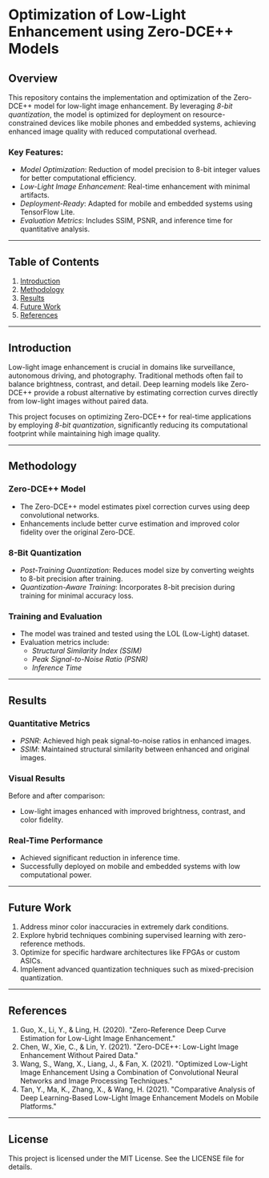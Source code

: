 # Optimization of Low-Light Enhancement using Zero-DCE++ Models

## Overview
This repository contains the implementation and optimization of the Zero-DCE++ model for low-light image enhancement. By leveraging *8-bit quantization*, the model is optimized for deployment on resource-constrained devices like mobile phones and embedded systems, achieving enhanced image quality with reduced computational overhead.

### Key Features:
- *Model Optimization*: Reduction of model precision to 8-bit integer values for better computational efficiency.
- *Low-Light Image Enhancement*: Real-time enhancement with minimal artifacts.
- *Deployment-Ready*: Adapted for mobile and embedded systems using TensorFlow Lite.
- *Evaluation Metrics*: Includes SSIM, PSNR, and inference time for quantitative analysis.

---

## Table of Contents
1. [Introduction](#introduction)
2. [Methodology](#methodology)
3. [Results](#results)
4. [Future Work](#future-work)
5. [References](#references)

---

## Introduction
Low-light image enhancement is crucial in domains like surveillance, autonomous driving, and photography. Traditional methods often fail to balance brightness, contrast, and detail. Deep learning models like Zero-DCE++ provide a robust alternative by estimating correction curves directly from low-light images without paired data. 

This project focuses on optimizing Zero-DCE++ for real-time applications by employing *8-bit quantization*, significantly reducing its computational footprint while maintaining high image quality.

---

## Methodology
### Zero-DCE++ Model
- The Zero-DCE++ model estimates pixel correction curves using deep convolutional networks.
- Enhancements include better curve estimation and improved color fidelity over the original Zero-DCE.

### 8-Bit Quantization
- *Post-Training Quantization*: Reduces model size by converting weights to 8-bit precision after training.
- *Quantization-Aware Training*: Incorporates 8-bit precision during training for minimal accuracy loss.

### Training and Evaluation
- The model was trained and tested using the LOL (Low-Light) dataset.
- Evaluation metrics include:
  - *Structural Similarity Index (SSIM)*
  - *Peak Signal-to-Noise Ratio (PSNR)*
  - *Inference Time*

---

## Results
### Quantitative Metrics
- *PSNR*: Achieved high peak signal-to-noise ratios in enhanced images.
- *SSIM*: Maintained structural similarity between enhanced and original images.

### Visual Results
Before and after comparison:
- Low-light images enhanced with improved brightness, contrast, and color fidelity.

### Real-Time Performance
- Achieved significant reduction in inference time.
- Successfully deployed on mobile and embedded systems with low computational power.

---

## Future Work
1. Address minor color inaccuracies in extremely dark conditions.
2. Explore hybrid techniques combining supervised learning with zero-reference methods.
3. Optimize for specific hardware architectures like FPGAs or custom ASICs.
4. Implement advanced quantization techniques such as mixed-precision quantization.

---

## References
1. Guo, X., Li, Y., & Ling, H. (2020). "Zero-Reference Deep Curve Estimation for Low-Light Image Enhancement."
2. Chen, W., Xie, C., & Lin, Y. (2021). "Zero-DCE++: Low-Light Image Enhancement Without Paired Data."
3. Wang, S., Wang, X., Liang, J., & Fan, X. (2021). "Optimized Low-Light Image Enhancement Using a Combination of Convolutional Neural Networks and Image Processing Techniques."
4. Tan, Y., Ma, K., Zhang, X., & Wang, H. (2021). "Comparative Analysis of Deep Learning-Based Low-Light Image Enhancement Models on Mobile Platforms."

---

## License
This project is licensed under the MIT License. See the LICENSE file for details.
